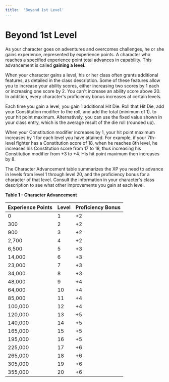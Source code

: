 ```yaml
---
title:  'Beyond 1st Level'
...
```


# Beyond 1st Level

As your character goes on adventures and overcomes challenges, he or she gains experience, represented by experience points. A character who reaches a specified experience point total advances in capability. This advancement is called **gaining a level**.

When your character gains a level, his or her class often grants additional features, as detailed in the class description. Some of these features allow you to increase your ability scores, either increasing two scores by 1 each or increasing one score by 2. You can't increase an ability score above 20. In addition, every character's proficiency bonus increases at certain levels.

Each time you gain a level, you gain 1 additional Hit Die. Roll that Hit Die, add your Constitution modifier to the roll, and add the total (minimum of 1). to your hit point maximum. Alternatively, you can use the fixed value shown in your class entry, which is the average result of the die roll (rounded up).

When your Constitution modifier increases by 1, your hit point maximum increases by 1 for each level you have attained. For example, if your 7th-level fighter has a Constitution score of 18, when he reaches 8th level, he increases his Constitution score from 17 to 18, thus increasing his Constitution modifier from +3 to +4. His hit point maximum then increases by 8.

The Character Advancement table summarizes the XP you need to advance in levels from level 1 through level 20, and the proficiency bonus for a character of that level. Consult the information in your character's class description to see what other improvements you gain at each level.

**Table 1 - Character Advancement**

| **Experience Points** | **Level** | **Proficiency Bonus** |
| --------------------- | --------- | --------------------- |
| 0                     | 1         | +2                    |
| 300                   | 2         | +2                    |
| 900                   | 3         | +2                    |
| 2,700                 | 4         | +2                    |
| 6,500                 | 5         | +3                    |
| 14,000                | 6         | +3                    |
| 23,000                | 7         | +3                    |
| 34,000                | 8         | +3                    |
| 48,000                | 9         | +4                    |
| 64,000                | 10        | +4                    |
| 85,000                | 11        | +4                    |
| 100,000               | 12        | +4                    |
| 120,000               | 13        | +5                    |
| 140,000               | 14        | +5                    |
| 165,000               | 15        | +5                    |
| 195,000               | 16        | +5                    |
| 225,000               | 17        | +6                    |
| 265,000               | 18        | +6                    |
| 305,000               | 19        | +6                    |
| 355,000               | 20        | +6                    |
